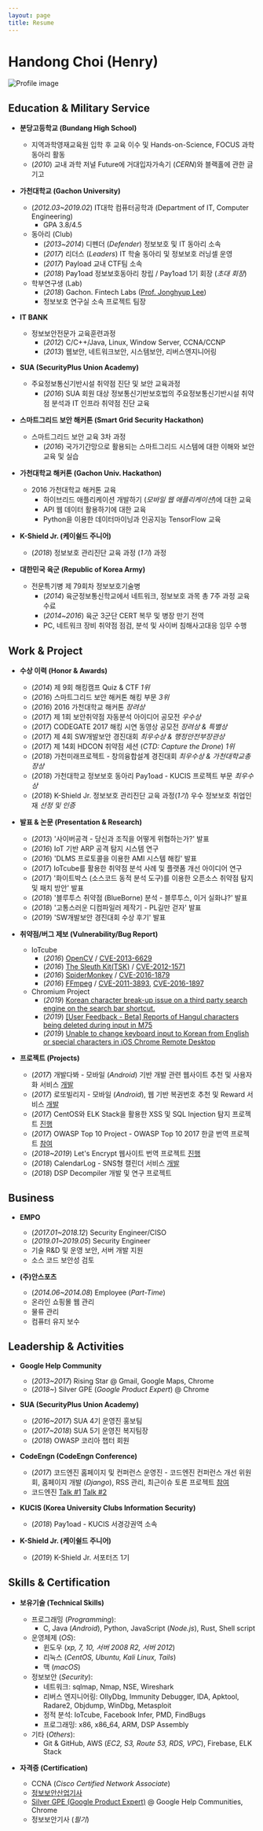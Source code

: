 ```yaml
---
layout: page
title: Resume
---
```


# Handong Choi (Henry)

<!-- 
<p align="center">
  <img src="https://raw.githubusercontent.com/henrychoi7/henrychoi7.github.io/master/img/profile.jpg" width="50%">
</p> -->

![Profile image](https://raw.githubusercontent.com/henrychoi7/henrychoi7.github.io/master/img/profile.jpg)

## Education & Military Service

- **분당고등학교 (Bundang High School)**
  - 지역과학영재교육원 입학 후 교육 이수 및 Hands-on-Science, FOCUS 과학동아리 활동
  - (*2010*) 교내 과학 저널 Future에 거대입자가속기 (*CERN*)와 블랙홀에 관한 글 기고

- **가천대학교 (Gachon University)**
  - (*2012.03~2019.02*) IT대학 컴퓨터공학과 (Department of IT, Computer Engineering)
    - GPA 3.8/4.5
  - 동아리 (Club)
    - (*2013~2014*) 디펜더 (*Defender*) 정보보호 및 IT 동아리 소속
    - (*2017*) 리더스 (*Leaders*) IT 학술 동아리 및 정보보호 러닝셀 운영
    - (*2017*) Payload 교내 CTF팀 소속
    - (*2018*) Pay1oad 정보보호동아리 창립 / Pay1oad 1기 회장 (*초대 회장*)
  - 학부연구생 (Lab)
    - (*2018*) Gachon. Fintech Labs ([Prof. Jonghyup Lee](http://jonghyup.com/))
    - 정보보호 연구실 소속 프로젝트 팀장

- **IT BANK**
  - 정보보안전문가 교육훈련과정
    - (*2012*) C/C++/Java, Linux, Window Server, CCNA/CCNP
    - (*2013*) 웹보안, 네트워크보안, 시스템보안, 리버스엔지니어링

- **SUA (SecurityPlus Union Academy)**
  - 주요정보통신기반시설 취약점 진단 및 보안 교육과정
    - (*2016*) SUA 회원 대상 정보통신기반보호법의 주요정보통신기반시설 취약점 분석과 IT 인프라 취약점 진단 교육

- **스마트그리드 보안 해커톤 (Smart Grid Security Hackathon)**
  - 스마트그리드 보안 교육 3차 과정
    - (*2016*) 국가기간망으로 활용되는 스마트그리드 시스템에 대한 이해와 보안 교육 및 실습

- **가천대학교 해커톤 (Gachon Univ. Hackathon)**
  - 2016 가천대학교 해커톤 교육
    - 하이브리드 애플리케이션 개발하기 (*모바일 웹 애플리케이션*)에 대한 교육
    - API 웹 데이터 활용하기에 대한 교육
    - Python을 이용한 데이터마이닝과 인공지능 TensorFlow 교육

- **K-Shield Jr. (케이쉴드 주니어)**
  - (*2018*) 정보보호 관리진단 교육 과정 (*1기*) 과정

- **대한민국 육군 (Republic of Korea Army)**
  - 전문특기병 제 79회차 정보보호기술병
    - (*2014*) 육군정보통신학교에서 네트워크, 정보보호 과목 총 7주 과정 교육 수료
    - (*2014~2016*) 육군 3군단 CERT 복무 및 병장 만기 전역
    - PC, 네트워크 장비 취약점 점검, 분석 및 사이버 침해사고대응 임무 수행

## Work & Project

- **수상 이력 (Honor & Awards)**
  - (*2014*) 제 9회 해킹캠프 Quiz & CTF *1위*
  - (*2016*) 스마트그리드 보안 해커톤 해킹 부문 *3위*
  - (*2016*) 2016 가천대학교 해커톤 *장려상*
  - (*2017*) 제 1회 보안취약점 자동분석 아이디어 공모전 *우수상*
  - (*2017*) CODEGATE 2017 해킹 시연 동영상 공모전 *장려상 & 특별상*
  - (*2017*) 제 4회 SW개발보안 경진대회 *최우수상 & 행정안전부장관상*
  - (*2017*) 제 14회 HDCON 취약점 세션 (*CTD: Capture the Drone*) *1위*
  - (*2018*) 가천미래프로젝트 - 창의융합설계 경진대회 *최우수상 & 가천대학교총장상*
  - (*2018*) 가천대학교 정보보호 동아리 Pay1oad - KUCIS 프로젝트 부문 *최우수상*
  - (*2018*) K-Shield Jr. 정보보호 관리진단 교육 과정(*1기*) 우수 정보보호 취업인재 *선정 및 인증*

- **발표 & 논문 (Presentation & Research)**
  - (*2013*) '사이버공격 - 당신과 조직을 어떻게 위협하는가?' 발표
  - (*2016*) IoT 기반 ARP 공격 탐지 시스템 연구
  - (*2016*) 'DLMS 프로토콜을 이용한 AMI 시스템 해킹' 발표
  - (*2017*) IoTcube를 활용한 취약점 분석 사례 및 플랫폼 개선 아이디어 연구
  - (*2017*) '화이트박스 (소스코드 동적 분석 도구)를 이용한 오픈소스 취약점 탐지 및 패치 방안' 발표
  - (*2018*) '블루투스 취약점 (BlueBorne) 분석 - 블루투스, 이거 실화냐?' 발표
  - (*2018*) '고통스러운 디컴파일러 제작기 - PL길만 걷자' 발표
  - (*2019*) 'SW개발보안 경진대회 수상 후기' 발표

- **취약점/버그 제보 (Vulnerability/Bug Report)**
  - IoTcube
    - (*2016*) [OpenCV](https://github.com/opencv/opencv) / [CVE-2013-6629](https://cve.mitre.org/cgi-bin/cvename.cgi?name=CVE-2013-6629)
    - (*2016*) [The Sleuth Kit(TSK)](https://github.com/sleuthkit/sleuthkit) / [CVE-2012-1571](https://cve.mitre.org/cgi-bin/cvename.cgi?name=CVE-2012-1571)
    - (*2016*) [SpiderMonkey](https://developer.mozilla.org/ko/docs/SpiderMonkey) / [CVE-2016-1879](https://cve.mitre.org/cgi-bin/cvename.cgi?name=CVE-2016-1879)
    - (*2016*) [FFmpeg](https://github.com/FFmpeg/FFmpeg) / [CVE-2011-3893](https://cve.mitre.org/cgi-bin/cvename.cgi?name=CVE-2011-3893), [CVE-2016-1897](https://cve.mitre.org/cgi-bin/cvename.cgi?name=CVE-2016-1897)
  - Chromium Project
    - (*2019*) [Korean character break-up issue on a third party search engine on the search bar shortcut.](https://bugs.chromium.org/p/chromium/issues/detail?id=922843)
    - (*2019*) [[User Feedback - Beta] Reports of Hangul characters being deleted during input in M75](https://bugs.chromium.org/p/chromium/issues/detail?id=966148)
    - (*2019*) [Unable to change keyboard input to Korean from English or special characters in iOS Chrome Remote Desktop](https://bugs.chromium.org/p/chromium/issues/detail?id=991885)

- **프로젝트 (Projects)**
  - (*2017*) 개발다봐 - 모바일 (*Android*) 기반 개발 관련 웹사이트 추천 및 사용자화 서비스 [개발](https://github.com/jung2929/devlooks_android)
  - (*2017*) 로또빌리지 - 모바일 (*Android*), 웹 기반 복권번호 추천 및 Reward 서비스 [개발](https://github.com/henrychoi7/LottoVillage)
  - (*2017*) CentOS와 ELK Stack을 활용한 XSS 및 SQL Injection 탐지 프로젝트 [진행](https://handongchoi.com/2017/10/28/install-elk/)
  - (*2017*) OWASP Top 10 Project - OWASP Top 10 2017 한글 번역 프로젝트 [참여](https://www.owasp.org/index.php?title=Category:OWASP_Top_Ten_Project#tab=Translation_Efforts_2)
  - (*2018~2019*) Let's Encrypt 웹사이트 번역 프로젝트 [진행](https://github.com/henrychoi7/letsencrypt_translation)
  - (*2018*) CalendarLog - SNS형 캘린더 서비스 [개발](https://github.com/henrychoi7/CalendarLog-Server)
  - (*2018*) DSP Decompiler 개발 및 연구 프로젝트

## Business

- **EMPO**
  - (*2017.01~2018.12*) Security Engineer/CISO
  - (*2019.01~2019.05*) Security Engineer
  - 기술 R&D 및 운영 보안, 서버 개발 지원
  - 소스 코드 보안성 검토

- **(주)안스포츠**
  - (*2014.06~2014.08*) Employee (*Part-Time*)
  - 온라인 쇼핑몰 웹 관리
  - 물류 관리
  - 컴퓨터 유지 보수

## Leadership & Activities

- **Google Help Community**
  - (*2013~2017*) Rising Star @ Gmail, Google Maps, Chrome
  - (*2018~*) Silver GPE (*Google Product Expert*) @ Chrome

- **SUA (SecurityPlus Union Academy)**
  - (*2016~2017*) SUA 4기 운영진 홍보팀
  - (*2017~2018*) SUA 5기 운영진 복지팀장
  - (*2018*) OWASP 코리아 챕터 회원

- **CodeEngn (CodeEngn Conference)**
  - (*2017*) 코드엔진 홈페이지 및 컨퍼런스 운영진 - 코드엔진 컨퍼런스 개선 위원회, 홈페이지 개발 (*Django*), RSS 관리, 최근이슈 토론 프로젝트 [참여](http://codeengn.com/)
  - 코드엔진 [Talk #1](http://codeengn.com/archive/CodeEngn%20Talk/%EC%BD%94%EB%93%9C%EC%97%94%EC%A7%84%20Talk%20%231,%20%EC%86%8C%ED%94%84%ED%8A%B8%EC%9B%A8%EC%96%B4%20%EC%97%85%EB%8D%B0%EC%9D%B4%ED%8A%B8%20%EA%B3%BC%EC%97%B0%20%EC%8B%A0%EB%A2%B0%ED%95%B4%EC%95%BC%20%ED%95%98%EB%82%98.pdf) [Talk #2](http://codeengn.com/archive/CodeEngn%20Talk/%EC%BD%94%EB%93%9C%EC%97%94%EC%A7%84%20Talk%20%232,%20%EB%9E%9C%EC%84%AC%EC%9B%A8%EC%96%B4%EB%8A%94%20%EB%AC%B4%EC%97%87%EC%9D%B4%EA%B3%A0%20%EA%B8%B0%EC%97%85%EC%9D%B4%EB%82%98%20%EA%B0%80%EC%A0%95%EC%97%90%EC%84%9C%20%EC%96%B4%EB%96%BB%EA%B2%8C%20%EB%B0%A9%EC%96%B4%EB%A5%BC%20%ED%95%B4%EC%95%BC%ED%95%98%EB%82%98.pdf)

- **KUCIS (Korea University Clubs Information Security)**
  - (*2018*) Pay1oad - KUCIS 서경강권역 소속

- **K-Shield Jr. (케이쉴드 주니어)**
  - (*2019*) K-Shield Jr. 서포터즈 1기

## Skills & Certification

- **보유기술 (Technical Skills)**
  - 프로그래밍 (*Programming*):
    - C, Java (*Android*), Python, JavaScript (*Node.js*), Rust, Shell script
  - 운영체제 (*OS*):
    - 윈도우 (*xp, 7, 10, 서버 2008 R2, 서버 2012*)
    - 리눅스 (*CentOS, Ubuntu, Kali Linux, Tails*)
    - 맥 (*macOS*)
  - 정보보안 (*Security*):
    - 네트워크: sqlmap, Nmap, NSE, Wireshark
    - 리버스 엔지니어링: OllyDbg, Immunity Debugger, IDA, Apktool, Radare2, Objdump, WinDbg, Metasploit
    - 정적 분석: IoTcube, Facebook Infer, PMD, FindBugs
    - 프로그래밍: x86, x86_64, ARM, DSP Assembly
  - 기타 (*Others*):
    - Git & GitHub, AWS (*EC2, S3, Route 53, RDS, VPC*), Firebase, ELK Stack

- **자격증 (Certification)**
  - CCNA (*Cisco Certified Network Associate*)
  - [정보보안산업기사](https://kisq.or.kr/)
  - [Silver GPE (Google Product Expert)](https://productexperts.withgoogle.com/what-it-is) @ Google Help Communities, Chrome
  - 정보보안기사 (*필기*)
